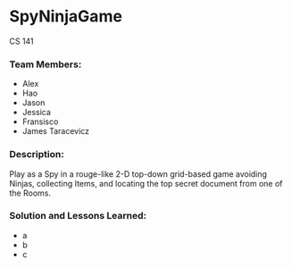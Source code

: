 # SpyNinjaGame

CS 141

### Team Members:

* Alex
* Hao
* Jason
* Jessica
* Fransisco
* James Taracevicz

### Description:

Play as a Spy in a rouge-like 2-D top-down grid-based game avoiding Ninjas, collecting Items,
and locating the top secret document from one of the Rooms.

### Solution and Lessons Learned:

* a
* b
* c
